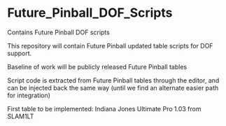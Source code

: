 # Future_Pinball_DOF_Scripts
Contains Future Pinball DOF scripts

This repository will contain Future Pinball updated table scripts for DOF support.

Baseline of work will be publicly released Future Pinball tables

Script code is extracted from Future Pinball tables through the editor, and can be injected back the same way (until we find an alternate easier path for integration)

First table to be implemented: Indiana Jones Ultimate Pro 1.03 from SLAM1LT
